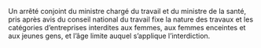 Un arrêté conjoint du ministre chargé du travail et du ministre de la santé, pris après avis du conseil national du travail fixe la nature des travaux et les catégories d’entreprises interdites aux femmes, aux femmes enceintes et aux jeunes gens, et l’âge limite auquel s’applique l’interdiction.